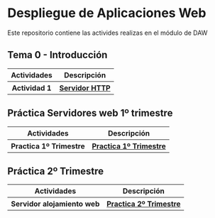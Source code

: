 # Despliegue de Aplicaciones Web
<p>Este repositorio contiene las activides realizas en el módulo de DAW</p>

<h2>Tema 0 - Introducción</h2>
<table>
	<tr>
		<th>Actividades</th>
		<th>Descripción</th>
	</tr>
	<tr>
		<th>Actividad 1</th>
		<th><a href="https://github.com/jurado17/DAW/blob/main/Practica%20Servidores%20Web%20HTTP/README.md">Servidor HTTP</a></th>
	</tr>
</table>


<h2>Práctica Servidores web 1º trimestre</h2>
<table>
	<tr>
		<th>Actividades</th>
		<th>Descripción</th>
	</tr>
	<tr>
		<th>Practica 1º Trimestre</th>
		<th><a href="https://github.com/jurado17/DAW/blob/main/Practica%20Servidores%20Web./README.md">Practica 1º Trimestre</a></th>
	</tr>
</table>

<h2>Práctica 2º Trimestre</h2>
<table>
	<tr>
		<th>Actividades</th>
		<th>Descripción</th>
	</tr>
	<tr>
		<th>Servidor alojamiento web</th>
		<th><a href="Parctica_2_Trimestre">Practica 2º Trimestre</a></th>
	</tr>
</table>



